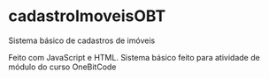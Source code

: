 # cadastroImoveisOBT
Sistema básico de cadastros de imóveis

Feito com JavaScript e HTML.
Sistema básico feito para atividade de módulo do curso OneBitCode
